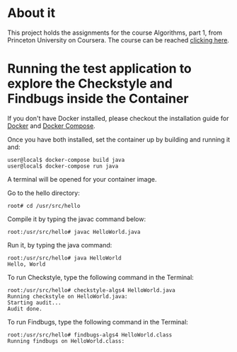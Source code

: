 # About it
This project holds the assignments for the course Algorithms, part 1, from Princeton University on Coursera. The course can be reached [clicking here](https://www.coursera.org/learn/introduction-to-algorithms/home/welcome).

# Running the test application to explore the Checkstyle and Findbugs inside the Container
If you don't have Docker installed, please checkout the installation guide for [Docker](https://docs.docker.com/engine/installation/) and [Docker Compose](https://docs.docker.com/compose/install/).

Once you have both installed, set the container up by building and running it and:
```
user@local$ docker-compose build java
user@local$ docker-compose run java
```

A terminal will be opened for your container image.

Go to the hello directory:
```
root# cd /usr/src/hello
```

Compile it by typing the javac command below:
```
root:/usr/src/hello# javac HelloWorld.java
```

Run it, by typing the java command:
```
root:/usr/src/hello# java HelloWorld
Hello, World
```

To run Checkstyle, type the following command in the Terminal:
```
root:/usr/src/hello# checkstyle-algs4 HelloWorld.java
Running checkstyle on HelloWorld.java:
Starting audit...
Audit done.
```

To run Findbugs, type the following command in the Terminal:
```
root:/usr/src/hello# findbugs-algs4 HelloWorld.class
Running findbugs on HelloWorld.class:
```
